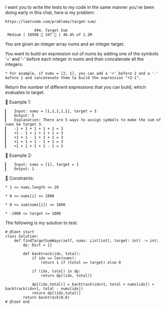 I want you to write the tests to my code in the same manner you've been doing early in this chat, here is my problem:

    https://leetcode.com/problems/target-sum/
                        
                 494. Target Sum
     Medium | 10508  347  | 46.4% of 1.2M



You are given an integer array nums and an integer target.

You want to build an expression out of nums by adding one of the symbols '+' and '-' before each integer in nums and then concatenate all the integers.

	* For example, if nums = [2, 1], you can add a '+' before 2 and a '-' before 1 and concatenate them to build the expression "+2-1".

Return the number of different expressions that you can build, which evaluates to target.



󰛨 Example 1:

	▎	Input: nums = [1,1,1,1,1], target = 3
	▎	Output: 5
	▎	Explanation: There are 5 ways to assign symbols to make the sum of nums be target 3.
	▎	-1 + 1 + 1 + 1 + 1 = 3
	▎	+1 - 1 + 1 + 1 + 1 = 3
	▎	+1 + 1 - 1 + 1 + 1 = 3
	▎	+1 + 1 + 1 - 1 + 1 = 3
	▎	+1 + 1 + 1 + 1 - 1 = 3

󰛨 Example 2:

	▎	Input: nums = [1], target = 1
	▎	Output: 1



 Constraints:

	* 1 <= nums.length <= 20
	
	* 0 <= nums[i] <= 1000
	
	* 0 <= sum(nums[i]) <= 1000
	
	* -1000 <= target <= 1000









The following is my solution to test:
```
# @leet start
class Solution:
    def findTargetSumWays(self, nums: List[int], target: int) -> int:
        dp: Dict = {}

        def backtrack(idx, total):
            if idx == len(nums):
                return 1 if (total == target) else 0
            
            if (idx, total) in dp:
                return dp[(idx, total)]

            dp[(idx,total)] = backtrack(idx+1, total + nums[idx]) + backtrack(idx+1, total - nums[idx])
            return dp[(idx,total)]
        return backtrack(0,0)
# @leet end
```
